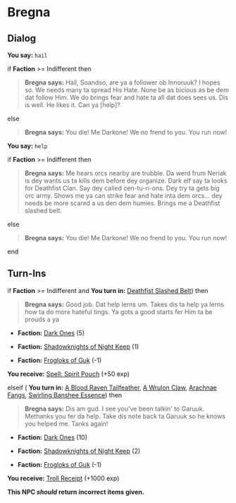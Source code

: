 # Bregna



## Dialog

**You say:** `hail`



if **Faction** >= Indifferent then 



>**Bregna says:** Hail, Soandso, are ya a follower ob Innoruuk?  I hopes so.  We needs many ta spread His Hate.  None be as bicious as be dem dat follow Him.  We do brings fear and hate ta all dat does sees us.  Dis is well.  He likes it.  Can ya [help]?


else



>**Bregna says:** You die! Me Darkone!  We no frend to you.  You run now!



**You say:** `help`



if **Faction** >= Indifferent then 






>**Bregna says:** Me hears orcs nearby are trubble.  Da werd frum Neriak is dey wants us ta kills dem before dey organize.  Dark elf say ta looks for Deathfist Clan.  Say dey called cen-tu-ri-ons.  Dey try ta gets big orc army.  Shows me ya can strike fear and hate inta dem orcs... dey needs be more scared a us den dem humies.  Brings me a Deathfist slashed belt.


else



>**Bregna says:** You die! Me Darkone!  We no frend to you.  You run now!



end

## Turn-Ins



if  **Faction** >= Indifferent and  **You turn in:** [Deathfist Slashed Belt](/item/13916)) then 


>**Bregna says:** Good job. Dat help lerns um. Takes dis ta help ya lerns how ta do more hateful tings. Ya gots a good starts fer Him ta be prouds a ya


* __Faction:__ [Dark Ones](/faction/237) (5)


* __Faction:__ [Shadowknights of Night Keep](/faction/308) (1)


* __Faction:__ [Frogloks of Guk](/faction/251) (-1)


 **You receive:**  [Spell: Spirit Pouch](/item/15272) (+50 exp)

elseif ( **You turn in:** [A Blood Raven Tailfeather](/item/26632), [A Wrulon Claw](/item/26640), [Arachnae Fangs](/item/29921), [Swirling Banshee Essence](/item/26662)) then 


>**Bregna says:** Dis am gud. I see you've been talkin' to Garuuk. Methanks you fer da help. Take dis note back ta Garuuk so he knows you helped me. Tanks again!


* __Faction:__ [Dark Ones](/faction/237) (10)


* __Faction:__ [Shadowknights of Night Keep](/faction/308) (2)


* __Faction:__ [Frogloks of Guk](/faction/251) (-1)


 **You receive:**  [Troll Receipt](/item/28740) (+1000 exp)

**This NPC *should* return incorrect items given.**
